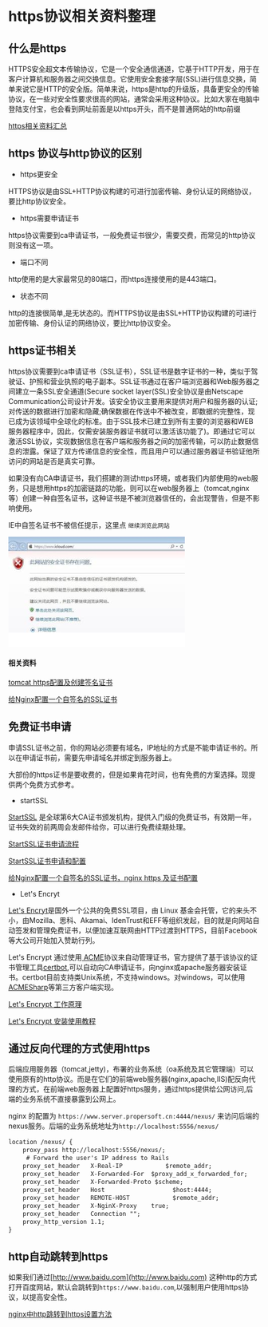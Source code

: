 # https协议相关资料整理



## 什么是https

HTTPS安全超文本传输协议，它是一个安全通信通道，它基于HTTP开发，用于在客户计算机和服务器之间交换信息。它使用安全套接字层(SSL)进行信息交换，简单来说它是HTTP的安全版。简单来说，https是http的升级版，具备更安全的传输协议，在一些对安全性要求很高的网站，通常会采用这种协议。比如大家在电脑中登陆支付宝，也会看到网址前面是以https开头，而不是普通网站的http前缀

[https相关资料汇总](http://www.admin5.com/special/https/)




## https 协议与http协议的区别

- https更安全

HTTPS协议是由SSL+HTTP协议构建的可进行加密传输、身份认证的网络协议，要比http协议安全。

- https需要申请证书

https协议需要到ca申请证书，一般免费证书很少，需要交费，而常见的http协议则没有这一项。

- 端口不同

http使用的是大家最常见的80端口，而https连接使用的是443端口。

- 状态不同

http的连接很简单,是无状态的。而HTTPS协议是由SSL+HTTP协议构建的可进行加密传输、身份认证的网络协议，要比http协议安全。



## https证书相关

https协议需要到ca申请证书（SSL证书），SSL证书是数字证书的一种，类似于驾驶证、护照和营业执照的电子副本。SSL证书通过在客户端浏览器和Web服务器之间建立一条SSL安全通道(Secure socket layer(SSL)安全协议是由Netscape Communication公司设计开发。该安全协议主要用来提供对用户和服务器的认证;对传送的数据进行加密和隐藏;确保数据在传送中不被改变，即数据的完整性，现已成为该领域中全球化的标准。由于SSL技术已建立到所有主要的浏览器和WEB服务器程序中，因此，仅需安装服务器证书就可以激活该功能了)。即通过它可以激活SSL协议，实现数据信息在客户端和服务器之间的加密传输，可以防止数据信息的泄露。保证了双方传递信息的安全性，而且用户可以通过服务器证书验证他所访问的网站是否是真实可靠。

如果没有向CA申请证书，我们搭建的测试https环境，或者我们内部使用的web服务，只是想用https的加密链路的功能，则可以在web服务器上（tomcat,nginx等）创建一种自签名证书，这种证书是不被浏览器信任的，会出现警告，但是不影响使用。

IE中自签名证书不被信任提示，这里点 `继续浏览此网站`

![IE中自签名证书不被信任提示](./res/self_verify_ssl_no_trust.jpg)

#### 相关资料

[tomcat https配置及创建签名证书](http://blog.sina.com.cn/s/blog_64a52f2a0101g35m.html)

[给Nginx配置一个自签名的SSL证书](http://www.liaoxuefeng.com/article/0014189023237367e8d42829de24b6eaf893ca47df4fb5e000)



## 免费证书申请

申请SSL证书之前，你的网站必须要有域名，IP地址的方式是不能申请证书的。所以在申请证书前，需要先申请域名并绑定到服务器上。

大部份的https证书是要收费的，但是如果肯花时间，也有免费的方案选择。现提供两个免费方式参考。

- startSSL

[StartSSL](https://www.startssl.com) 是全球第6大CA证书颁发机构，提供入门级的免费证书，有效期一年，证书失效的前两周会发邮件给你，可以进行免费续期处理。

[StartSSL证书申请流程](http://www.admin5.com/article/20101111/288229.shtml)

[StartSSL证书申请和配置](http://www.oschina.net/translate/switch-to-https-now-for-free?cmp)

[给Nginx配置一个自签名的SSL证书，nginx https 及证书配置](http://www.liaoxuefeng.com/article/0014189023237367e8d42829de24b6eaf893ca47df4fb5e000)



- Let's Encryt

[Let's Encryt](https://letsencrypt.org)是国外一个公共的免费SSL项目，由 Linux 基金会托管，它的来头不小，由Mozilla、思科、Akamai、IdenTrust和EFF等组织发起，目的就是向网站自动签发和管理免费证书，以便加速互联网由HTTP过渡到HTTPS，目前Facebook等大公司开始加入赞助行列。

Let's Encrypt 通过使用[ ACME](https://github.com/letsencrypt/acme-spec)协议来自动管理证书，官方提供了基于该协议的证书管理工具[certbot](https://certbot.eff.org),可以自动向CA申请证书，向nginx或apache服务器安装证书。certbot目前支持类Unix系统，不支持windows。对windows，可以使用[ACMESharp](https://github.com/ebekker/ACMESharp)等第三方客户端实现。

[Let's Encrypt 工作原理](https://letsencrypt.org/how-it-works/)

[Let's Encrypt 安装使用教程](http://www.chinaz.com/web/2015/1221/486106.shtml?qq-pf-to=pcqq.group&_t_t_t=0.2286500814370811)



## 通过反向代理的方式使用https

后端应用服务器（tomcat,jetty)，布署的业务系统（oa系统及其它管理端）可以使用原有的http协议。而是在它们的前端web服务器(nginx,apache,IIS)配反向代理的方式，在前端web服务器上配置好https服务，通过https提供给公网访问,后端的业务系统不直接暴露到公网上。

nginx 的配置为 `https://www.server.propersoft.cn:4444/nexus/`  来访问后端的nexus服务。后端的业务系统地址为`http://localhost:5556/nexus/` 

	location /nexus/ {
		proxy_pass http://localhost:5556/nexus/;
		 # Forward the user's IP address to Rails
		proxy_set_header   X-Real-IP            $remote_addr;
		proxy_set_header   X-Forwarded-For  $proxy_add_x_forwarded_for;
		proxy_set_header   X-Forwarded-Proto $scheme;
		proxy_set_header   Host                   $host:4444;
		proxy_set_header   REMOTE-HOST            $remote_addr;
		proxy_set_header   X-NginX-Proxy    true;
		proxy_set_header   Connection "";
		proxy_http_version 1.1;       
	}	



## http自动跳转到https

如果我们通过[http://www.baidu.com](http://www.baidu.com)  这种http的方式打开百度网站，默认会跳转到`https://www.baidu.com`,以强制用户使用https协议，以提高安全性。

[nginx中http跳转到https设置方法](http://www.cnblogs.com/yun007/p/3739182.html)